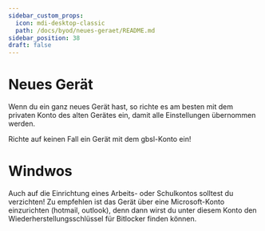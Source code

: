 ```yaml
---
sidebar_custom_props:
  icon: mdi-desktop-classic
  path: /docs/byod/neues-geraet/README.md
sidebar_position: 38
draft: false
---
```


# Neues Gerät

Wenn du ein ganz neues Gerät hast, so richte es am besten mit dem privaten Konto des alten Gerätes ein, damit alle Einstellungen übernommen werden.

Richte auf keinen Fall ein Gerät mit dem gbsl-Konto ein!

# Windwos
Auch auf die Einrichtung eines Arbeits- oder Schulkontos solltest du verzichten!
Zu empfehlen ist das Gerät über eine Microsoft-Konto einzurichten (hotmail, outlook), denn dann wirst du unter diesem Konto den Wiederherstellungsschlüssel für Bitlocker finden können.